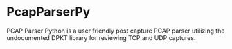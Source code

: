 # PcapParserPy
PCAP Parser Python is a user friendly post capture PCAP parser utilizing the undocumented DPKT library for reviewing TCP and UDP captures.
